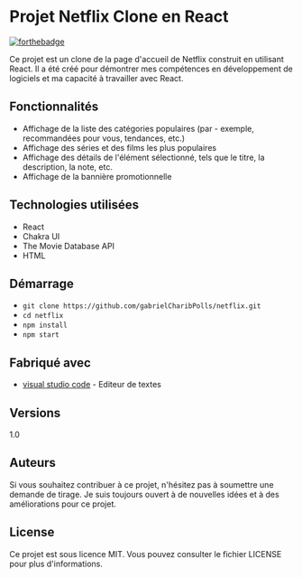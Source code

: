 # Projet Netflix Clone en React


[![forthebadge](http://forthebadge.com/images/badges/built-with-love.svg)](http://forthebadge.com)



Ce projet est un clone de la page d'accueil de Netflix construit en utilisant React. Il a été créé pour démontrer mes compétences en développement de logiciels et ma capacité à travailler avec React.

## Fonctionnalités

- Affichage de la liste des catégories populaires (par - exemple, recommandées pour vous, tendances, etc.)
- Affichage des séries et des films les plus populaires
- Affichage des détails de l'élément sélectionné, tels que le titre, la description, la note, etc.
- Affichage de la bannière promotionnelle

## Technologies utilisées
- React
- Chakra UI
- The Movie Database API
- HTML


## Démarrage

- `git clone https://github.com/gabrielCharibPolls/netflix.git`
- `cd netflix`
- `npm install`
- `npm start`

## Fabriqué avec

* [visual studio code](https://code.visualstudio.com) - Editeur de textes


## Versions
 1.0

## Auteurs
Si vous souhaitez contribuer à ce projet, n'hésitez pas à soumettre une demande de tirage. Je suis toujours ouvert à de nouvelles idées et à des améliorations pour ce projet.


## License

Ce projet est sous licence MIT. Vous pouvez consulter le fichier LICENSE pour plus d'informations.


